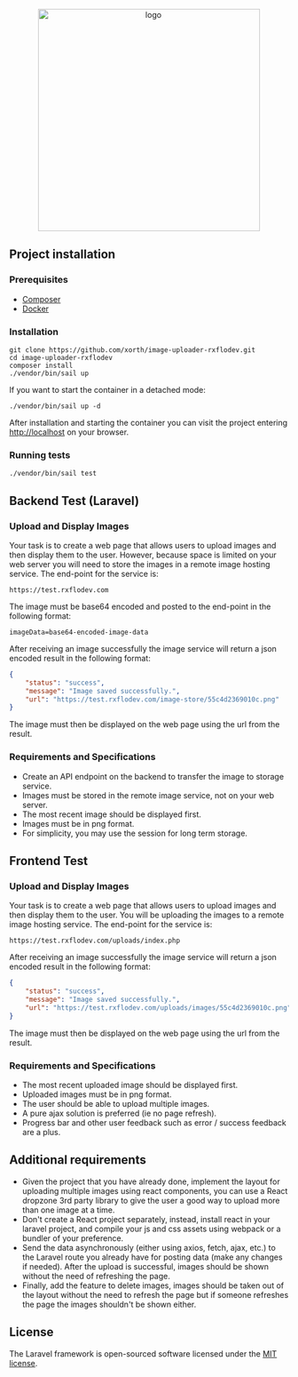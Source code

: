 <p align="center"><a href="https://laravel.com" target="_blank"><img alt="logo" src="https://raw.githubusercontent.com/laravel/art/master/logo-lockup/5%20SVG/2%20CMYK/1%20Full%20Color/laravel-logolockup-cmyk-red.svg" width="400"></a></p>

## Project installation

### Prerequisites
* [Composer](https://getcomposer.org/download/)
* [Docker](https://docs.docker.com/engine/install/)

### Installation
```shell
git clone https://github.com/xorth/image-uploader-rxflodev.git
cd image-uploader-rxflodev
composer install
./vendor/bin/sail up
```
If you want to start the container in a detached mode:
```shell
./vendor/bin/sail up -d
```
After installation and starting the container you can visit the project entering [http://localhost](http://localhost) on your browser.

### Running tests
```shell
./vendor/bin/sail test
```

## Backend Test (Laravel)

### Upload and Display Images

Your task is to create a web page that allows users to upload images and then display them to the user. However, because space is limited on your web server you will need to store the images in a remote image hosting service. The end-point for the service is:
```
https://test.rxflodev.com
```
The image must be base64 encoded and posted to the end-point in the following format:
```
imageData=base64-encoded-image-data
```
After receiving an image successfully the image service will return a json encoded result in the following format:
```json
{
    "status": "success",
    "message": "Image saved successfully.",
    "url": "https://test.rxflodev.com/image-store/55c4d2369010c.png"
}
```
The image must then be displayed on the web page using the url from the result.

### Requirements and Specifications 
* Create an API endpoint on the backend to transfer the image to storage service.
* Images must be stored in the remote image service, not on your web server.
* The most recent image should be displayed first.
* Images must be in png format.
* For simplicity, you may use the session for long term storage.

## Frontend Test

### Upload and Display Images

Your task is to create a web page that allows users to upload images and then display them to the user. You will be uploading the images to a remote image hosting service. The end-point for the service is:
```
https://test.rxflodev.com/uploads/index.php
```
After receiving an image successfully the image service will return a json encoded result in the following format:
```json
{
    "status": "success",
    "message": "Image saved successfully.",
    "url": "https://test.rxflodev.com/uploads/images/55c4d2369010c.png"
}
```
The image must then be displayed on the web page using the url from the result.

### Requirements and Specifications
* The most recent uploaded image should be displayed first.
* Uploaded images must be in png format.
* The user should be able to upload multiple images.
* A pure ajax solution is preferred (ie no page refresh).
* Progress bar and other user feedback such as error / success feedback are a plus.

## Additional requirements
* Given the project that you have already done, implement the layout for uploading multiple images using react components, you can use a React dropzone 3rd party library to give the user a good way to upload more than one image at a time.
* Don't create a React project separately, instead, install react in your laravel project, and compile your js and css assets using webpack or a bundler of your preference.
* Send the data asynchronously (either using axios, fetch, ajax, etc.) to the Laravel route you already have for posting data (make any changes if needed). After the upload is successful, images should be shown without the need of refreshing the page.
* Finally, add the feature to delete images, images should be taken out of the layout without the need to refresh the page but if someone refreshes the page the images shouldn't be shown either.

## License

The Laravel framework is open-sourced software licensed under the [MIT license](https://opensource.org/licenses/MIT).
